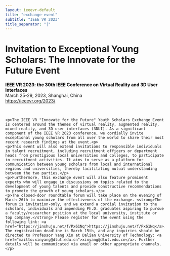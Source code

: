 ```yaml
---
layout: ieeevr-default
title: "exchange-event"
subtitle: "IEEE VR 2023"
title_separator: "|"
---
```

<style>
    <style>* {
        box-sizing: border-box;
    }

    .exhibitors-center {
        margin: auto;
        width: 90%;
    }

    .exhibitors-row {
        display: flex;
        background-color: #F5725E;
        border-radius: 10px;
        padding: 10px;
    }

    .exhibitors-column {
        flex: 50%;
        padding: 20px;
        position: relative;
    }

    .styled-table {
        border-collapse: collapse;
        margin: 25px 0;
        font-size: 0.8em;
        font-family: sans-serif;
        /*min-width: 400px;*/
        box-shadow: 0 0 20px rgba(0, 0, 0, 0.15);
        display: table;
    }

    .styled-table thead tr {
        background-color: #00aeef;
        color: #ffffff;
        text-align: left;
    }

    .styled-table th,
    .styled-table td {
        padding: 12px 15px;
    }

    .styled-table tbody tr {
        border-bottom: 1px solid #dddddd;
    }

    .styled-table tbody tr:nth-of-type(even) {
        background-color: #f3f3f3;
    }

    .styled-table tbody tr:last-of-type {
        border-bottom: 2px solid #00aeef;
    }

    .styled-table tbody tr.active-row {
        font-weight: bold;
        color: #00aeef;
    }

</style>

<div>
    <h1 id="cfp-conference">Invitation to Exceptional Young Scholars: The Innovate for the Future Event</h1>
    <p>
        <strong style="color: black">IEEE VR 2023: the 30th IEEE Conference on Virtual Reality and 3D User Interfaces </strong>
        <br>
        March 25-29, 2023, Shanghai, China
        <br>
        <a href="https://ieeevr.org/2023/">https://ieeevr.org/2023/</a>
    </p>
    <br />

    <p>The IEEE VR "Innovate for the Future" Youth Scholars Exchange Event is centered around the themes of virtual reality, augmented reality, mixed reality, and 3D user interfaces (3DUI). As a significant component of the IEEE VR 2023 conference, we cordially invite exceptional young scholars from all over the world to share their most recent research findings at the event.<p>
    <p>This event will also extend invitations to responsible individuals in talent recruitment, including recruitment officers or department heads from prestigious local universities and colleges, to participate in recruitment activities. It aims to serve as a platform for communication between young scholars from local and international regions and universities, thereby facilitating mutual understanding between the two parties.</p>
    <p>Furthermore, this exchange event will also feature prominent experts who will engage in discussions on topics related to the development of young talents and provide constructive recommendations to promote the growth of young scholars.</p>
    <p>The closed-door roundtable forum will take place on the evening of March 26th to maximize the effectiveness of the exchange. <strong>The forum is invitation-only, and we extend a cordial invitation to the scholars, individuals and impending Ph.D. graduates aspiring to pursue a faculty/researcher position at the local university, institute or top company.</strong> Please register for the event using the following link: <a href="https://jinshuju.net/f/Px61Nq">https://jinshuju.net/f/Px61Nq</a>. The registration deadline is March 15th, and any inquiries should be directed to Professor Yang Xin at Dalian University of Technology: <a href="mailto:xinyang@dlut.edu.cn">xinyang@dlut.edu.cn</a>. Further details will be communicated via email or other appropriate channels.</p>

<div>